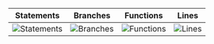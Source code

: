 | Statements                  | Branches                | Functions                 | Lines             |
| --------------------------- | ----------------------- | ------------------------- | ----------------- |
| ![Statements](https://img.shields.io/badge/statements-100%25-brightgreen.svg?style=for-the-badge&logo=jest) | ![Branches](https://img.shields.io/badge/branches-100%25-brightgreen.svg?style=for-the-badge&logo=jest) | ![Functions](https://img.shields.io/badge/functions-100%25-brightgreen.svg?style=for-the-badge&logo=jest) | ![Lines](https://img.shields.io/badge/lines-100%25-brightgreen.svg?style=for-the-badge&logo=jest) |